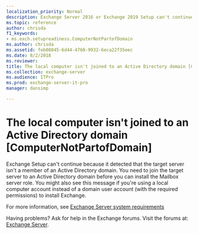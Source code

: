 ```yaml
---
localization_priority: Normal
description: Exchange Server 2016 or Exchange 2019 Setup can't continue because the target computer isn't a member of an Active Directory domain.
ms.topic: reference
author: chrisda
f1_keywords:
- ms.exch.setupreadiness.ComputerNotPartofDomain
ms.author: chrisda
ms.assetid: feb08845-6d44-4760-9932-6eca22f35eec
ms.date: 8/2/2018
ms.reviewer: 
title: The local computer isn't joined to an Active Directory domain [ComputerNotPartofDomain]
ms.collection: exchange-server
ms.audience: ITPro
ms.prod: exchange-server-it-pro
manager: dansimp

---
```


# The local computer isn't joined to an Active Directory domain [ComputerNotPartofDomain]

Exchange Setup can't continue because it detected that the target server isn't a member of an Active Directory domain. You need to join the target server to an Active Directory domain before you can install the Mailbox server role. You might also see this message if you're using a local computer account instead of a domain user account (with the required permissions) to install Exchange.

For more information, see [Exchange Server system requirements](../system-requirements.md)

Having problems? Ask for help in the Exchange forums. Visit the forums at: [Exchange Server](https://go.microsoft.com/fwlink/p/?linkId=60612).

